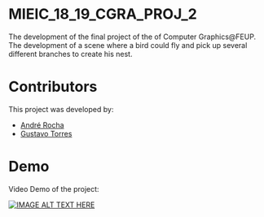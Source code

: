 # MIEIC_18_19_CGRA_PROJ_2
The development of the final project of the of Computer Graphics@FEUP. The development of a scene where a bird could fly and pick up several different branches to create his nest.

# Contributors
This project was developed by:
- [André Rocha](https://github.com/andrefmrocha)
- [Gustavo Torres](https://github.com/gmtorres)

# Demo
Video Demo of the project: 

[![IMAGE ALT TEXT HERE](https://i.ytimg.com/vi/4EicJO_xJoM/hqdefault.jpg?sqp=-oaymwEZCNACELwBSFXyq4qpAwsIARUAAIhCGAFwAQ==&rs=AOn4CLCwdy8NL9BMyX44DXo86I7zLmBiiw)](https://www.youtube.com/watch?v=4EicJO_xJoM&feature=youtu.be)
